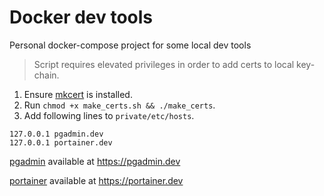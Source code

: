 # Docker dev tools

Personal docker-compose project for some local dev tools

> Script requires elevated privileges in order to add certs to local key-chain.

1. Ensure [mkcert](https://github.com/FiloSottile/mkcert) is installed.
2. Run `chmod +x make_certs.sh && ./make_certs`.
3. Add following lines to `private/etc/hosts`.

```
127.0.0.1 pgadmin.dev
127.0.0.1 portainer.dev
```

[pgadmin](https://www.pgadmin.org/) available at https://pgadmin.dev

[portainer](https://www.portainer.io/) available at https://portainer.dev